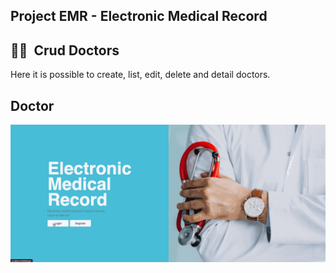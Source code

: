 ## Project EMR - Electronic Medical Record

## 👩‍🔬&nbsp; Crud Doctors

Here it is possible to create, list, edit, delete and detail doctors.

## Doctor
![Doctor](/emr_angular/src/assets/images/readme_images/pages/doctor/emr_doctor.gif)


